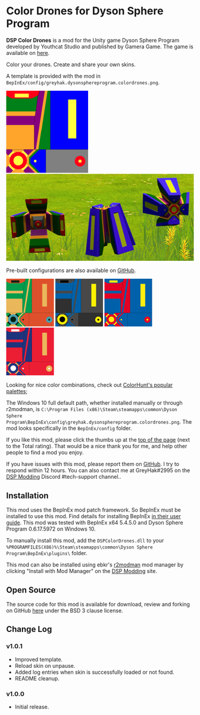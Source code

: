 # Color Drones for Dyson Sphere Program

**DSP Color Drones** is a mod for the Unity game Dyson Sphere Program developed by Youthcat Studio and published by Gamera Game.  The game is available on [here](https://store.steampowered.com/app/1366540/Dyson_Sphere_Program/).

Color your drones.  Create and share your own skins.

A template is provided with the mod in `BepInEx/config/greyhak.dysonsphereprogram.colordrones.png`.

<img alt="Flag Template" src="https://raw.githubusercontent.com/GreyHak/dsp-color-drones/main/config/greyhak.dysonsphereprogram.colordrones.png" width="220" height="220"/> ![Flag Template Appearance In-Game](https://raw.githubusercontent.com/GreyHak/dsp-color-drones/main/TemplateAppearance.jpg)

Pre-built configurations are also available on [GitHub](https://github.com/GreyHak/dsp-color-drones/tree/main/config).

<img alt="Aqua Example" src="https://raw.githubusercontent.com/GreyHak/dsp-color-drones/main/config/greyhak.dysonsphereprogram.colordrones_aqua.png" width="128" height="128"/> <img alt="Bat Example" src="https://raw.githubusercontent.com/GreyHak/dsp-color-drones/main/config/greyhak.dysonsphereprogram.colordrones_bat.png" width="128" height="128"/> <img alt="Super Example" src="https://raw.githubusercontent.com/GreyHak/dsp-color-drones/main/config/greyhak.dysonsphereprogram.colordrones_super.png" width="128" height="128"/> <img alt="Wonder Example" src="https://raw.githubusercontent.com/GreyHak/dsp-color-drones/main/config/greyhak.dysonsphereprogram.colordrones_wonder.png" width="128" height="128"/>

Looking for nice color combinations, check out [ColorHunt's popular palettes](https://colorhunt.co/palettes/popular);

The Windows 10 full default path, whether installed manually or through r2modman, is `C:\Program Files (x86)\Steam\steamapps\common\Dyson Sphere Program\BepInEx\config\greyhak.dysonsphereprogram.colordrones.png`.  The mod looks specifically in the `BepInEx/config` folder.

If you like this mod, please click the thumbs up at the [top of the page](https://dsp.thunderstore.io/package/GreyHak/DSP_Color_Drones/) (next to the Total rating).  That would be a nice thank you for me, and help other people to find a mod you enjoy.

If you have issues with this mod, please report them on [GitHub](https://github.com/GreyHak/dsp-color-drones/issues).  I try to respond within 12 hours.    You can also contact me at GreyHak#2995 on the [DSP Modding](https://discord.gg/XxhyTNte) Discord #tech-support channel..

## Installation
This mod uses the BepInEx mod patch framework.  So BepInEx must be installed to use this mod.  Find details for installing BepInEx [in their user guide](https://bepinex.github.io/bepinex_docs/master/articles/user_guide/installation/index.html#installing-bepinex-1).  This mod was tested with BepInEx x64 5.4.5.0 and Dyson Sphere Program 0.6.17.5972 on Windows 10.

To manually install this mod, add the `DSPColorDrones.dll` to your `%PROGRAMFILES(X86)%\Steam\steamapps\common\Dyson Sphere Program\BepInEx\plugins\` folder.

This mod can also be installed using ebkr's [r2modman](https://dsp.thunderstore.io/package/ebkr/r2modman/) mod manager by clicking "Install with Mod Manager" on the [DSP Modding](https://dsp.thunderstore.io/package/GreyHak/DSP_Color_Drones/) site.

## Open Source
The source code for this mod is available for download, review and forking on GitHub [here](https://github.com/GreyHak/dsp-color-drones) under the BSD 3 clause license.

## Change Log
### v1.0.1
 - Improved template.
 - Reload skin on unpause.
 - Added log entries when skin is successfully loaded or not found.
 - README cleanup.
### v1.0.0
 - Initial release.
